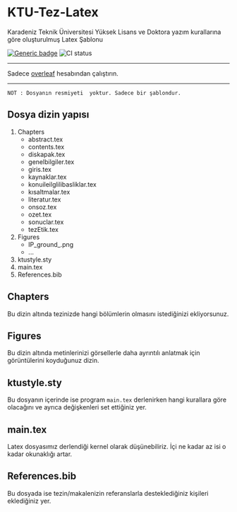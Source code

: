 # KTU-Tez-Latex
Karadeniz Teknik Üniversitesi Yüksek Lisans ve Doktora yazım kurallarına göre oluşturulmuş Latex Şablonu

[![Generic badge](https://img.shields.io/badge/Overleaf-1E96C0.svg)](https://shields.io/) ![CI status](https://github.com/overleaf/logo-exercise/workflows/CI/badge.svg)
* * *
Sadece [overleaf](https://www.overleaf.com/) hesabından çalıştırın.
* * *

```
NOT : Dosyanın resmiyeti  yoktur. Sadece bir şablondur.
```


## Dosya dizin yapısı


1. Chapters
	- abstract.tex
	- contents.tex
	- diskapak.tex
	- genelbilgiler.tex
	- giris.tex
	- kaynaklar.tex
	- konuileilglilibasliklar.tex
	- kısaltmalar.tex
	- literatur.tex
	- onsoz.tex
	- ozet.tex
	- sonuclar.tex
	- tezEtik.tex
2. Figures
	-  IP_ground_.png
	-  ...
3.  ktustyle.sty
4.  main.tex
5.  References.bib

## Chapters
Bu dizin altında tezinizde hangi bölümlerin olmasını istediğinizi ekliyorsunuz.

## Figures
Bu dizin altında metinlerinizi görsellerle daha ayrıntılı anlatmak için görüntülerini koyduğunuz dizin.

## ktustyle.sty
Bu dosyanın içerinde ise program `main.tex` derlenirken hangi kurallara göre olacağını ve ayrıca değişkenleri set ettiğiniz yer.

## main.tex
Latex dosyasımız derlendiği kernel olarak düşünebiliriz. İçi ne kadar az isi o kadar okunaklığı artar.

## References.bib
Bu dosyada ise tezin/makalenizin referanslarla desteklediğiniz kişileri eklediğiniz yer.
